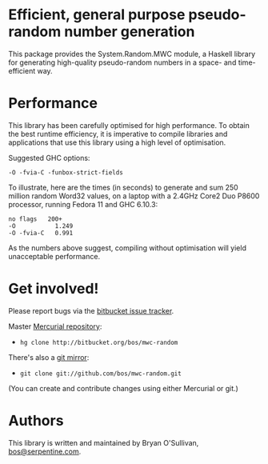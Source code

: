 # Efficient, general purpose pseudo-random number generation

This package provides the System.Random.MWC module, a Haskell library
for generating high-quality pseudo-random numbers in a space- and
time-efficient way.


# Performance

This library has been carefully optimised for high performance.  To
obtain the best runtime efficiency, it is imperative to compile
libraries and applications that use this library using a high level of
optimisation.

Suggested GHC options:

    -O -fvia-C -funbox-strict-fields

To illustrate, here are the times (in seconds) to generate and sum 250
million random Word32 values, on a laptop with a 2.4GHz Core2 Duo
P8600 processor, running Fedora 11 and GHC 6.10.3:

    no flags   200+
    -O           1.249
    -O -fvia-C   0.991

As the numbers above suggest, compiling without optimisation will
yield unacceptable performance.


# Get involved!

Please report bugs via the
[bitbucket issue tracker](http://bitbucket.org/bos/attoparsec/mwc-random).

Master [Mercurial repository](http://bitbucket.org/bos/mwc-random):

* `hg clone http://bitbucket.org/bos/mwc-random`

There's also a [git mirror](http://github.com/bos/mwc-random):

* `git clone git://github.com/bos/mwc-random.git`

(You can create and contribute changes using either Mercurial or git.)


# Authors

This library is written and maintained by Bryan O'Sullivan,
<bos@serpentine.com>.
